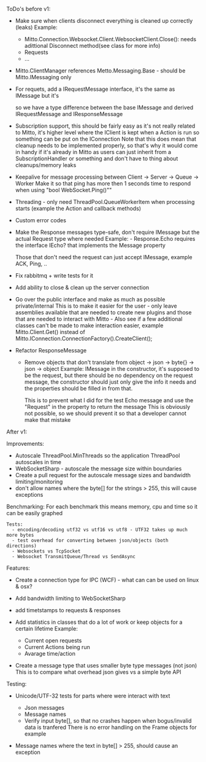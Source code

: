 ToDo's before v1:

- Make sure when clients disconnect everything is cleaned up correctly (leaks)
  Example:
    - Mitto.Connection.Websocket.Client.WebsocketClient.Close(): needs adittional Disconnect method(see class for more info)
	- Requests
	- ...

- Mitto.ClientManager references Metto.Messaging.Base - should be Mitto.IMessaging only

- For requets, add a IRequestMessage interface, it's the same as IMessage but it's 

  so we have a type difference between the base IMessage and derived IRequestMessage and IResponseMessage

- Subscription support, this should be fairly easy as it's not really related to Mitto, it's higher level 
  where the IClient is kept when a Action is run so something can be put on the IConnection
  Note that this does mean that cleanup needs to be implemented properly, so that's why it would come in 
  handy if it's already in Mitto as users can just inherit from a SubscriptionHandler or something
  and don't have to thing about cleanups/memory leaks

- Keepalive for message processing between Client -> Server -> Queue -> Worker
    Make it so that ping has more then 1 seconds time to respond when using "bool WebSocket.Ping()""

- Threading - only need ThreadPool.QueueWorkerItem when processing starts (example the Action<T> and callback methods)

- Custom error codes

- Make the Response messages type-safe, don't require IMessage but the actual Request type where needed
    Example:
	  - Response.Echo requires the interface IEcho? that implements the Message property

  Those that don't need the request can just accept IMessage, example ACK, Ping, ..

- Fix rabbitmq + write tests for it
- Add ability to close & clean up the server connection
- Go over the public interface and make as much as possible private/internal 
    This is to make it easier for the user - only leave assemblies available that are needed to create new plugins and 
	those that are needed to interact with Mitto - Also see if a few additional classes can't be made to make interaction
	easier, example Mitto.Client.Get() instead of Mitto.IConnection.ConnectionFactory().CreateClient();

- Refactor ResponseMessage
    - Remove objects that don't translate from object -> json -> byte{} -> json -> object
	  Example: IMessage in the constructor, it's supposed to be the request, but there should be no 
	  dependency on the request message, the constructor  should just only give the info it needs
	  and the properties should be filled in from that. 
	  
	  This is to prevent what I did for the test Echo message and use the "Request" in the property to return the message
	  This is obviously not possible, so we should prevent it so that a developer cannot make that mistake

After v1:

Improvements:
- Autoscale ThreadPool.MinThreads so the application ThreadPool autoscales in time
- WebSocketSharp - autoscale the message size within boundaries
- Create a pull request for the autoscale message sizes and bandwidth limiting/monitoring
- don't allow  names where the byte[] for the strings > 255, this will cause exceptions

Benchmarking:
    For each benchmark this means memory, cpu and time so it can be easily graphed
	
	Tests:
      - encoding/decoding utf32 vs utf16 vs utf8 - UTF32 takes up much more bytes
	  - test overhead for converting between json/objects (both directions)
	  - Websockets vs TcpSocket
	  - Websocket TransmitQueue/Thread vs SendAsync

Features:
  - Create a connection type for IPC (WCF) - what can can be used on linux & osx?

  - Add bandwidth limiting to WebSocketSharp

  - add timetstamps to requests & responses

  - Add statistics in classes that do a lot of work or keep objects for a certain lifetime
    Example:
	  - Current open requests
	  - Current Actions being run
	  - Avarage time/action<T>

  - Create a message type that uses smaller byte type messages (not json)
    This is to compare what overhead json gives vs a simple byte API

Testing:
  - Unicode/UTF-32 tests for parts where were interact with text
      - Json messages
	  - Message names
	  - Verify input byte[], so that no crashes happen when bogus/invalid data is tranfered
	    There is no error handling on the Frame objects for example
	  
  - Message names where the text in byte[] > 255, should cause an exception
